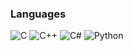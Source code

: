 ### Languages
![C](https://img.shields.io/badge/C-00599C.svg?style=for-the-badge&logo=c&logoColor=white)</a>
![C++](https://img.shields.io/badge/C++-%2300599C.svg?style=flat&logo=c%2B%2B&logoColor=white)</a>
![C#](https://img.shields.io/badge/C%23-%23239120.svg?style=flat&logo=csharp&logoColor=white)</a>
![Python](https://img.shields.io/badge/Python%23-%23239120.svg?style=flat&logo=csharp&logoColor=white)</a>
<br>
